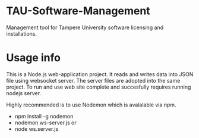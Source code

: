 # TAU-Software-Management
Management tool for Tampere University software licensing and installations.

# Usage info
This is a Node.js web-application project. It reads and writes data into JSON file using websocket server. The server files are adopted into the same project. To run and use web site complete and succesfully requires running nodejs server.

Highly recommended is to use Nodemon which is avalalable via npm.
- npm install -g nodemon
- nodemon ws-server.js
or 
- node ws.server.js
